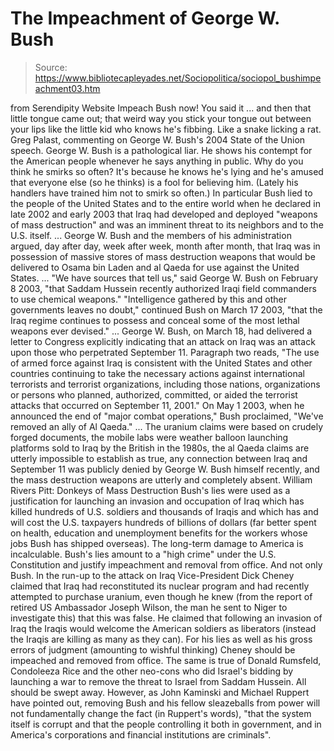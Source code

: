 # The Impeachment of George W. Bush

> Source: https://www.bibliotecapleyades.net/Sociopolitica/sociopol_bushimpeachment03.htm

from
Serendipity Website
Impeach
Bush now!
You said it ... and then that little tongue
came out; that weird way you stick your tongue out between your lips
like the little kid who knows he's fibbing. Like a snake licking a rat.
Greg Palast, commenting on George W.
Bush's 2004 State of the Union speech.
George W. Bush is a pathological liar.
He shows his contempt for the American people
whenever he says anything in public. Why do you think he smirks so often?
It's because he knows he's lying and he's amused that everyone else (so he
thinks) is a fool for believing him. (Lately his handlers have trained him
not to smirk so often.)
In particular Bush lied to the people of the United States and to the entire
world when he declared in late 2002 and early 2003 that Iraq had developed
and deployed "weapons of mass destruction" and was an imminent threat to its
neighbors and to the U.S. itself.
... George W. Bush and the members of his
administration argued, day after day, week after week, month after
month, that Iraq was in possession of massive stores of mass destruction
weapons that would be delivered to Osama bin Laden and al Qaeda for use
against the United States. ...
"We have sources that tell us," said George W. Bush on February 8 2003,
"that Saddam Hussein recently authorized Iraqi field commanders to use
chemical weapons."
"Intelligence gathered by this and other governments leaves no doubt,"
continued Bush on March 17 2003, "that the Iraq regime continues to
possess and conceal some of the most lethal weapons ever devised." ...
George W. Bush, on March 18, had delivered a
letter to Congress explicitly indicating that an attack on Iraq was an
attack upon those who perpetrated September 11. Paragraph two reads,
"The use of armed force against Iraq is
consistent with the United States and other countries continuing to take
the necessary actions against international terrorists and terrorist
organizations, including those nations, organizations or persons who
planned, authorized, committed, or aided the terrorist attacks that
occurred on September 11, 2001."
On May 1 2003, when he announced the end of
"major combat operations," Bush proclaimed, "We've removed an ally of Al
Qaeda." ...
The uranium claims were based on crudely
forged documents, the mobile labs were weather balloon launching
platforms sold to Iraq by the British in the 1980s, the al Qaeda claims
are utterly impossible to establish as true, any connection between Iraq
and September 11 was publicly denied by George W. Bush himself recently,
and the mass destruction weapons are utterly and completely absent.
William Rivers Pitt: Donkeys of
Mass Destruction
Bush's lies were used as a justification for
launching an invasion and occupation of Iraq which has killed hundreds of
U.S. soldiers and thousands of Iraqis and which has and will cost the U.S.
taxpayers hundreds of billions of dollars (far better spent on health,
education and unemployment benefits for the workers whose jobs Bush has
shipped overseas).
The long-term damage to America is incalculable.
Bush's lies amount to a "high crime" under the U.S. Constitution and justify
impeachment and removal from office.
And not only Bush. In the run-up to the attack on Iraq Vice-President Dick
Cheney claimed that Iraq had reconstituted its nuclear program and had
recently attempted to purchase uranium, even though he knew (from the report
of retired US Ambassador Joseph Wilson, the man he sent to Niger to
investigate this) that this was false. He claimed that following an invasion
of Iraq the Iraqis would welcome the American soldiers as liberators
(instead the Iraqis are killing as many as they can).
For his lies as well as his gross errors of
judgment (amounting to wishful thinking) Cheney should be impeached and
removed from office.
The same is true of Donald Rumsfeld, Condoleeza Rice and the other neo-cons
who did Israel's bidding by launching a war to remove the threat to Israel
from Saddam Hussein.
All should be swept away.
However, as John Kaminski and Michael
Ruppert have pointed out, removing Bush and his fellow sleazeballs from
power will not fundamentally change the fact (in Ruppert's words),
"that the system itself is corrupt and that
the people controlling it both in government, and in America's
corporations and financial institutions are criminals".
